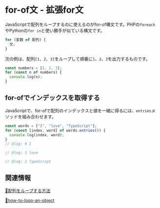 # for-of文 - 拡張for文

JavaScriptで配列をループするのに使えるのがfor-of構文です。PHPの`foreach`やPythonの`for in`と使い勝手が似ている構文です。

```js
for (変数 of 配列) {
  文;
}
```

次の例は、配列`[1, 2, 3]`をループして順番に`1`、`2`、`3`を出力するものです。

```js
const numbers = [1, 2, 3];
for (const n of numbers) {
  console.log(n);
}
```

## for-ofでインデックスを取得する

JavaScriptで、for-ofで配列のインデックスと値を一緒に得るには、`entries`メソッドを組み合わせます。

```js twoslash
const words = ["I", "love", "TypeScript"];
for (const [index, word] of words.entries()) {
  console.log(index, word);
}
// @log: 0 I

// @log: 1 love

// @log: 2 TypeScript
```

## 関連情報

[🚧配列をループする方法](../values-types-variables/array/how-to-loop-an-array.md)

[🚧how-to-loop-an-object](../values-types-variables/object/how-to-loop-an-object.md)
